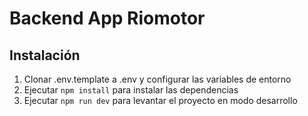 # Backend App Riomotor

## Instalación

1. Clonar .env.template a .env y configurar las variables de entorno
2. Ejecutar `npm install` para instalar las dependencias
3. Ejecutar `npm run dev` para levantar el proyecto en modo desarrollo

